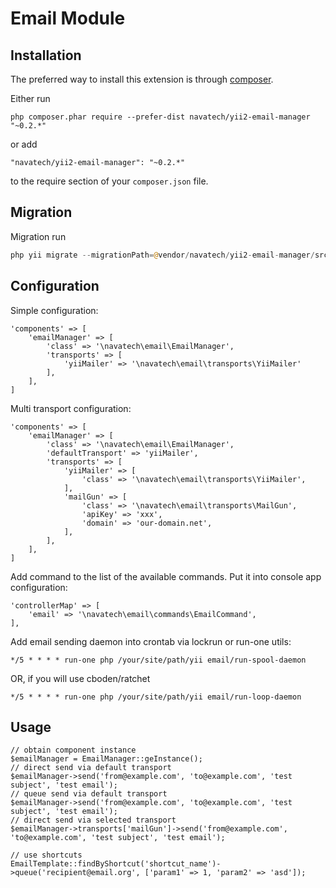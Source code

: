 # Email Module #

## Installation ##

The preferred way to install this extension is through [composer](http://getcomposer.org/download/).

Either run

```
php composer.phar require --prefer-dist navatech/yii2-email-manager "~0.2.*"
```

or add

```
"navatech/yii2-email-manager": "~0.2.*"
```

to the require section of your `composer.json` file.

## Migration ##

Migration run

```php
php yii migrate --migrationPath=@vendor/navatech/yii2-email-manager/src/migrations
```

## Configuration ##

Simple configuration:

    'components' => [
        'emailManager' => [
            'class' => '\navatech\email\EmailManager',
            'transports' => [
                'yiiMailer' => '\navatech\email\transports\YiiMailer'
            ],
        ],
    ]

Multi transport configuration:

    'components' => [
        'emailManager' => [
            'class' => '\navatech\email\EmailManager',
            'defaultTransport' => 'yiiMailer',
            'transports' => [
                'yiiMailer' => [
                    'class' => '\navatech\email\transports\YiiMailer',
                ],
                'mailGun' => [
                    'class' => '\navatech\email\transports\MailGun',
                    'apiKey' => 'xxx',
                    'domain' => 'our-domain.net',
                ],
            ],
        ],
    ]

Add command to the list of the available commands. Put it into console app configuration:

    'controllerMap' => [
        'email' => '\navatech\email\commands\EmailCommand',
    ],

Add email sending daemon into crontab via lockrun or run-one utils:

    */5 * * * * run-one php /your/site/path/yii email/run-spool-daemon

OR, if you will use cboden/ratchet

    */5 * * * * run-one php /your/site/path/yii email/run-loop-daemon

## Usage ##

    // obtain component instance
    $emailManager = EmailManager::geInstance();
    // direct send via default transport
    $emailManager->send('from@example.com', 'to@example.com', 'test subject', 'test email');
    // queue send via default transport
    $emailManager->send('from@example.com', 'to@example.com', 'test subject', 'test email');
    // direct send via selected transport
    $emailManager->transports['mailGun']->send('from@example.com', 'to@example.com', 'test subject', 'test email');
    
    // use shortcuts
    EmailTemplate::findByShortcut('shortcut_name')->queue('recipient@email.org', ['param1' => 1, 'param2' => 'asd']);

